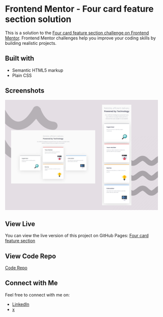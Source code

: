 # Frontend Mentor - Four card feature section solution

This is a solution to the [Four card feature section challenge on Frontend Mentor](https://www.frontendmentor.io/challenges/four-card-feature-section-weK1eFYK). Frontend Mentor challenges help you improve your coding skills by building realistic projects. 

## Built with

- Semantic HTML5 markup
- Plain CSS

## Screenshots

![Screenshot](img/screenshot.png)

## View Live

You can view the live version of this project on GitHub Pages: [Four card feature section](https://iamupo.github.io/Frontend-Mentor-challenge/four-card-feature-section/)

## View Code Repo

[Code Repo](https://github.com/IamUPO/Frontend-Mentor-challenge/tree/main/four-card-feature-section)

## Connect with Me

Feel free to connect with me on:

- [LinkedIn](https://www.linkedin.com/in/iamupo/)
- [x](https://www.x.com/iamupo/)